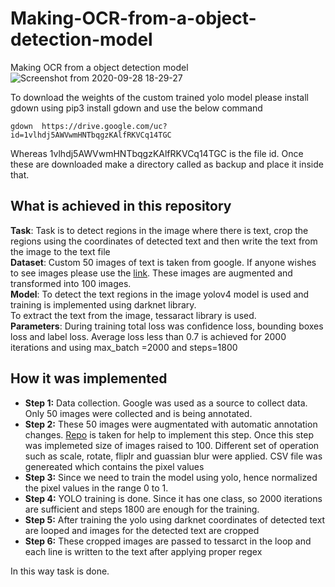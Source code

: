 # Making-OCR-from-a-object-detection-model
Making OCR from a object detection model    
![Screenshot from 2020-09-28 18-29-27](https://user-images.githubusercontent.com/39157936/94435316-9b892a00-01b8-11eb-8f28-c6c10b1a253e.png)


To download the weights of the custom trained yolo model please install gdown using pip3 install gdown and use the below command  
```
gdown  https://drive.google.com/uc?id=1vlhdj5AWVwmHNTbqgzKAlfRKVCq14TGC
```
Whereas 1vlhdj5AWVwmHNTbqgzKAlfRKVCq14TGC is the file id. Once these are downloaded make a directory called as backup and place it inside that.  

## What is achieved in this repository  
**Task**: Task is to detect regions in the image where there is text, crop the regions using the coordinates of detected text and then write the text from the image to the text file  
**Dataset**: Custom 50 images of text is taken from google. If anyone wishes to see images please use the [link](https://drive.google.com/drive/folders/1rh9mnJ4qc4VIqR2qLvz0P1SHfwjsse-v?usp=sharing). These images are augmented and transformed into 100 images.  
**Model**: To detect the text regions in the image yolov4 model is used and training is implemented using darknet library.       
           To extract the text from the image, tessaract library is used.   
**Parameters**: During training total loss was confidence loss, bounding boxes loss and label loss. Average loss less than 0.7 is achieved for 2000 iterations and using max_batch =2000 and steps=1800    
## How it was implemented  
* **Step 1:** Data collection. Google was used as a source to collect data. Only 50 images were collected and is being annotated.  
* **Step 2:** These 50 images were augmentated with automatic annotation changes. [Repo](https://github.com/asetkn/Tutorial-Image-and-Multiple-Bounding-Boxes-Augmentation-for-Deep-Learning-in-4-Steps) is taken for help to implement this step. Once this step was implemeted size of images raised to 100. Different set of operation such as scale, rotate, fliplr and guassian blur were applied. CSV file was genereated which contains the pixel values  
* **Step 3:** Since we need to train the model using yolo, hence normalized the pixel values in the range 0 to 1.    
* **Step 4:** YOLO training is done. Since it has one class, so 2000 iterations are sufficient and steps 1800 are  enough for the training.   
* **Step 5:** After training the yolo using darknet coordinates of detected text are looped and images for the detected text are cropped    
* **Step 6:** These cropped images are passed to tessarct in the loop and each line is written to the text after applying proper regex  

In this way task is done.
